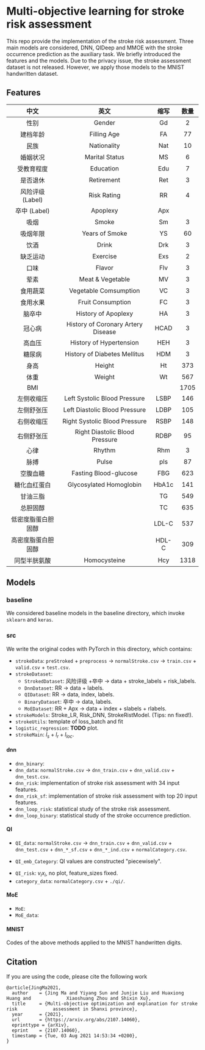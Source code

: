 # Multi-objective learning for stroke risk assessment

This repo provide the implementation of the stroke risk assessment. Three main models are considered, DNN, QIDeep and MMOE with the stroke occurrence prediction as the auxiliary task. We briefly introduced the features and the models. Due to the privacy issue, the stroke assessment dataset is not released. However, we apply those models to the MNIST handwritten dataset.

## Features
   
| 中文 | 英文 | 缩写 | 数量 |
|:---:| :---: | :---:| :---: |
| 性别 |  Gender  |  Gd| 2 |
| 建档年龄 | Filling Age | FA | 77 |
| 民族 | Nationality | Nat | 10 |
| 婚姻状况 | Marital Status | MS | 6 |
| 受教育程度 | Education | Edu | 7 |
| 是否退休 | Retirement | Ret | 3 |
| 风险评级 (Label) | Risk Rating | RR | 4 |
| 卒中 (Label)| Apoplexy | Apx |
| 吸烟 | Smoke | Sm | 3 |
| 吸烟年限 | Years of Smoke | YS | 60 |
| 饮酒 | Drink | Drk | 3 |
| 缺乏运动 | Exercise | Exs | 2 | 
| 口味 | Flavor | Flv | 3 | 
| 荤素 | Meat &  Vegetable | MV | 3 | 
| 食用蔬菜 | Vegetable Comsumption | VC| 3 |
| 食用水果 | Fruit Consumption | FC | 3 |
| 脑卒中 | History of Apoplexy | HA | 3 |
| 冠心病 | History of Coronary Artery Disease | HCAD | 3| 
| 高血压 | History of Hypertension | HEH | 3 |
| 糖尿病 | History of Diabetes Mellitus | HDM | 3 |
| 身高 | Height | Ht | 373 |
| 体重 | Weight | Wt | 567 |
| BMI |   |   | 1705
| 左侧收缩压 | Left Systolic Blood Pressure | LSBP | 146 |
| 左侧舒张压 | Left Diastolic Blood Pressure | LDBP | 105 |
| 右侧收缩压 | Right Systolic Blood Pressure | RSBP | 148 |
| 右侧舒张压 | Right Diastolic Blood Pressure | RDBP | 95 |
| 心律 | Rhythm | Rhm | 3 |
| 脉搏 | Pulse | pls | 87 |
| 空腹血糖 | Fasting Blood-glucose | FBG | 623 |
| 糖化血红蛋白 | Glycosylated Homoglobin | HbA1c | 141 |
| 甘油三脂 |  | TG | 549 |
| 总胆固醇 |  | TC | 635 |
| 低密度脂蛋白胆固醇 |   | LDL-C | 537 |
| 高密度脂蛋白胆固醇 |   | HDL-C | 309 |
| 同型半胱氨酸 | Homocysteine | Hcy | 1318 |
 
## Models
### baseline
We considered baseline models in the baseline directory, which invoke `sklearn` and `keras`.

### src  

We write the original codes with PyTorch in this directory, which contains:
   
<!-- - `preStroked`: `卒中.xlsx` $\to$ `2019-stroked.csv`.   -->
<!-- - `preprocess`: `基础信息.xlsx` + `档案信息.xlsx` $\to$ `2019-merged.csv`.    -->
- `strokeData`: `preStroked` + `preprocess` $\to$ `normalStroke.csv` $\to$ `train.csv` + `valid.csv` + `test.csv`.   
- `strokeDataset`:   
	- `StrokedDataset`: 风险评级 +卒中 $\to$ data + stroke\_labels + risk\_labels.   
	- `DnnDataset`: RR $\to$ data + labels.   
	- `QIDataset`: RR $\to$ data, index, labels.   
	- `BinaryDataset`: 卒中 $\to$ data, labels.   
	-  `MoEDataset`: RR + Apx $\to$ data + index + slabels + rlabels.   
- `strokeModels`: Stroke\_LR, Risk\_DNN, StrokeRistModel. (Tips: nn fixed!).  
- `strokeUtils`: template of loss\_batch and fit
- `logistic_regression`: **TODO** plot.     
- `strokeMain`: $l_s + l_r + l_{loc}$.

#### dnn  

- `dnn_binary`: 
- `dnn_data`: `normalStroke.csv` $\to$ `dnn_train.csv` + `dnn_valid.csv` + `dnn_test.csv`.   
- `dnn_risk`: implementation of stroke risk assessment with 34 input features.
- `dnn_risk_sf`: implementation of stroke risk assessment with top 20 input features.   
- `dnn_loop_risk`: statistical study of the stroke risk assessment.
- `dnn_loop_binary`: statistical study of the stroke occurrence prediction.

#### QI

- `QI_data`: `normalStroke.csv` $\to$ `dnn_train.csv` + `dnn_valid.csv` + `dnn_test.csv` + `dnn_*_sf.csv` + `dnn_*_ind.csv` + `normalCategory.csv`.   
<!-- - `QI_emb`: embedding only, no plot.    -->
- `QI_emb_Category`: QI values are constructed "piecewisely".
<!-- - `QI_emb_data`:  -->
<!-- - `QI_emb_input`: appending QI values to input, no plot, feature\_sizes fixed.       -->
<!-- - `QI_emb_linear`: no plot, feature\_sizes fixed.    -->
<!-- - `QI_embx`:  $v_ix_i$, no plot, feature\_sizes fixed.    -->
- `QI_risk`:  $v_ix_i$, no plot, feature\_sizes fixed.    
- `category_data`: `normalCategory.csv` + `./qi/`.   

#### MoE 

- `MoE`:
- `MoE_data`:  
 
#### MNIST
Codes of the above methods applied to the MNIST handwritten digits.

## Citation
If you are using the code, please cite the following work
```
@article{JingMa2021,
  author    = {Jing Ma and Yiyang Sun and Junjie Liu and Huaxiong Huang and 			Xiaoshuang Zhou and Shixin Xu},
  title     = {Multi-objective optimization and explanation for stroke risk 			assessment in Shanxi province},
  year      = {2021},
  url       = {https://arxiv.org/abs/2107.14060},
  eprinttype = {arXiv},
  eprint    = {2107.14060},
  timestamp = {Tue, 03 Aug 2021 14:53:34 +0200},
}
```